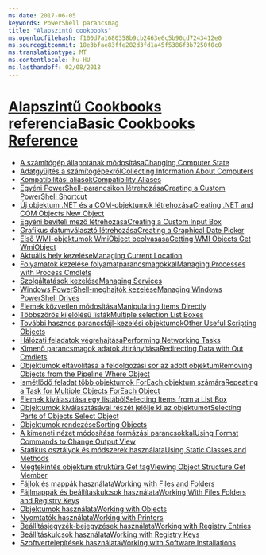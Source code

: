 ```yaml
---
ms.date: 2017-06-05
keywords: PowerShell parancsmag
title: "Alapszintű cookbooks"
ms.openlocfilehash: f100d7a1680358b9cb2463e6c5b90cd7243412e0
ms.sourcegitcommit: 18e3bfae83ffe282d3fd1a45f5386f3b7250f0c0
ms.translationtype: MT
ms.contentlocale: hu-HU
ms.lasthandoff: 02/08/2018
---
```

# <a name="basic-cookbooks-referencecookbooksbasic-cookbooks-referencemd"></a>[<span data-ttu-id="daf1d-103">Alapszintű Cookbooks referencia</span><span class="sxs-lookup"><span data-stu-id="daf1d-103">Basic Cookbooks Reference</span></span>](cookbooks/basic-cookbooks-reference.md)

- [<span data-ttu-id="daf1d-104">A számítógép állapotának módosítása</span><span class="sxs-lookup"><span data-stu-id="daf1d-104">Changing Computer State</span></span>](cookbooks/Changing-Computer-State.md)
- [<span data-ttu-id="daf1d-105">Adatgyűjtés a számítógépekről</span><span class="sxs-lookup"><span data-stu-id="daf1d-105">Collecting Information About Computers</span></span>](cookbooks/Collecting-Information-About-Computers.md)
- [<span data-ttu-id="daf1d-106">Kompatibilitási aliasok</span><span class="sxs-lookup"><span data-stu-id="daf1d-106">Compatibility Aliases</span></span>](cookbooks/Appendix-1---Compatibility-Aliases.md)
- [<span data-ttu-id="daf1d-107">Egyéni PowerShell-parancsikon létrehozása</span><span class="sxs-lookup"><span data-stu-id="daf1d-107">Creating a Custom PowerShell Shortcut</span></span>](cookbooks/Appendix-2---Creating-a-Custom-PowerShell-Shortcut.md)
- [<span data-ttu-id="daf1d-108">Új objektum .NET és a COM-objektumok létrehozása</span><span class="sxs-lookup"><span data-stu-id="daf1d-108">Creating .NET and COM Objects  New Object </span></span>](cookbooks/Creating-.NET-and-COM-Objects--New-Object-.md)
- [<span data-ttu-id="daf1d-109">Egyéni beviteli mező létrehozása</span><span class="sxs-lookup"><span data-stu-id="daf1d-109">Creating a Custom Input Box</span></span>](cookbooks/Creating-a-Custom-Input-Box.md)
- [<span data-ttu-id="daf1d-110">Grafikus dátumválasztó létrehozása</span><span class="sxs-lookup"><span data-stu-id="daf1d-110">Creating a Graphical Date Picker</span></span>](cookbooks/Creating-a-Graphical-Date-Picker.md)
- [<span data-ttu-id="daf1d-111">Első WMI-objektumok WmiObject beolvasása</span><span class="sxs-lookup"><span data-stu-id="daf1d-111">Getting WMI Objects  Get WmiObject </span></span>](cookbooks/Getting-WMI-Objects--Get-WmiObject-.md)
- [<span data-ttu-id="daf1d-112">Aktuális hely kezelése</span><span class="sxs-lookup"><span data-stu-id="daf1d-112">Managing Current Location</span></span>](cookbooks/Managing-Current-Location.md)
- [<span data-ttu-id="daf1d-113">Folyamatok kezelése folyamatparancsmagokkal</span><span class="sxs-lookup"><span data-stu-id="daf1d-113">Managing Processes with Process Cmdlets</span></span>](cookbooks/Managing-Processes-with-Process-Cmdlets.md)
- [<span data-ttu-id="daf1d-114">Szolgáltatások kezelése</span><span class="sxs-lookup"><span data-stu-id="daf1d-114">Managing Services</span></span>](cookbooks/Managing-Services.md)
- [<span data-ttu-id="daf1d-115">Windows PowerShell-meghajtók kezelése</span><span class="sxs-lookup"><span data-stu-id="daf1d-115">Managing Windows PowerShell Drives</span></span>](cookbooks/Managing-Windows-PowerShell-Drives.md)
- [<span data-ttu-id="daf1d-116">Elemek közvetlen módosítása</span><span class="sxs-lookup"><span data-stu-id="daf1d-116">Manipulating Items Directly</span></span>](cookbooks/Manipulating-Items-Directly.md)
- [<span data-ttu-id="daf1d-117">Többszörös kijelölésű listák</span><span class="sxs-lookup"><span data-stu-id="daf1d-117">Multiple selection List Boxes</span></span>](cookbooks/Multiple-selection-List-Boxes.md)
- [<span data-ttu-id="daf1d-118">További hasznos parancsfájl-kezelési objektumok</span><span class="sxs-lookup"><span data-stu-id="daf1d-118">Other Useful Scripting Objects</span></span>](cookbooks/Other-Useful-Scripting-Objects.md)
- [<span data-ttu-id="daf1d-119">Hálózati feladatok végrehajtása</span><span class="sxs-lookup"><span data-stu-id="daf1d-119">Performing Networking Tasks</span></span>](cookbooks/Performing-Networking-Tasks.md)
- [<span data-ttu-id="daf1d-120">Kimenő parancsmagok adatok átirányítása</span><span class="sxs-lookup"><span data-stu-id="daf1d-120">Redirecting Data with Out   Cmdlets</span></span>](cookbooks/Redirecting-Data-with-Out---Cmdlets.md)
- [<span data-ttu-id="daf1d-121">Objektumok eltávolítása a feldolgozási sor az adott objektum</span><span class="sxs-lookup"><span data-stu-id="daf1d-121">Removing Objects from the Pipeline  Where Object </span></span>](cookbooks/Removing-Objects-from-the-Pipeline--Where-Object-.md)
- [<span data-ttu-id="daf1d-122">Ismétlődő feladat több objektumok ForEach objektum számára</span><span class="sxs-lookup"><span data-stu-id="daf1d-122">Repeating a Task for Multiple Objects  ForEach Object </span></span>](cookbooks/Repeating-a-Task-for-Multiple-Objects--ForEach-Object-.md)
- [<span data-ttu-id="daf1d-123">Elemek kiválasztása egy listából</span><span class="sxs-lookup"><span data-stu-id="daf1d-123">Selecting Items from a List Box</span></span>](cookbooks/Selecting-Items-from-a-List-Box.md)
- [<span data-ttu-id="daf1d-124">Objektumok kiválasztásával részét jelölje ki az objektumot</span><span class="sxs-lookup"><span data-stu-id="daf1d-124">Selecting Parts of Objects  Select Object </span></span>](cookbooks/Selecting-Parts-of-Objects--Select-Object-.md)
- [<span data-ttu-id="daf1d-125">Objektumok rendezése</span><span class="sxs-lookup"><span data-stu-id="daf1d-125">Sorting Objects</span></span>](cookbooks/Sorting-Objects.md)
- [<span data-ttu-id="daf1d-126">A kimeneti nézet módosítása formázási parancsokkal</span><span class="sxs-lookup"><span data-stu-id="daf1d-126">Using Format Commands to Change Output View</span></span>](cookbooks/Using-Format-Commands-to-Change-Output-View.md)
- [<span data-ttu-id="daf1d-127">Statikus osztályok és módszerek használata</span><span class="sxs-lookup"><span data-stu-id="daf1d-127">Using Static Classes and Methods</span></span>](cookbooks/Using-Static-Classes-and-Methods.md)
- [<span data-ttu-id="daf1d-128">Megtekintés objektum struktúra Get tag</span><span class="sxs-lookup"><span data-stu-id="daf1d-128">Viewing Object Structure  Get Member </span></span>](cookbooks/Viewing-Object-Structure--Get-Member-.md)
- [<span data-ttu-id="daf1d-129">Fájlok és mappák használata</span><span class="sxs-lookup"><span data-stu-id="daf1d-129">Working with Files and Folders</span></span>](cookbooks/Working-with-Files-and-Folders.md)
- [<span data-ttu-id="daf1d-130">Fájlmappák és beállításkulcsok használata</span><span class="sxs-lookup"><span data-stu-id="daf1d-130">Working With Files Folders and Registry Keys</span></span>](cookbooks/Working-With-Files-Folders-and-Registry-Keys.md)
- [<span data-ttu-id="daf1d-131">Objektumok használata</span><span class="sxs-lookup"><span data-stu-id="daf1d-131">Working with Objects</span></span>](cookbooks/Working-with-Objects.md)
- [<span data-ttu-id="daf1d-132">Nyomtatók használata</span><span class="sxs-lookup"><span data-stu-id="daf1d-132">Working with Printers</span></span>](cookbooks/Working-with-Printers.md)
- [<span data-ttu-id="daf1d-133">Beállításjegyzék-bejegyzések használata</span><span class="sxs-lookup"><span data-stu-id="daf1d-133">Working with Registry Entries</span></span>](cookbooks/Working-with-Registry-Entries.md)
- [<span data-ttu-id="daf1d-134">Beállításkulcsok használata</span><span class="sxs-lookup"><span data-stu-id="daf1d-134">Working with Registry Keys</span></span>](cookbooks/Working-with-Registry-Keys.md)
- [<span data-ttu-id="daf1d-135">Szoftvertelepítések használata</span><span class="sxs-lookup"><span data-stu-id="daf1d-135">Working with Software Installations</span></span>](cookbooks/Working-with-Software-Installations.md)

